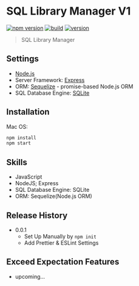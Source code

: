 # SQL Library Manager V1

[![npm version](https://badgen.net/badge/npm/v6.13.7/green?icon=npm)](https://www.npmjs.com/) [![build](https://badgen.net/badge/build/building/orange?icon=libraries)](https://github.com/brandonwie) [![version](https://badgen.net/badge/version/v0.0.1/orange?icon=kofi)](https://github.com/brandonwie)

> SQL Library Manager

## Settings

- [Node.js](https://nodejs.org/en/)
- Server Framework: [Express](https://expressjs.com/)
- ORM: [Sequelize](https://sequelize.org/) - promise-based Node.js ORM
- SQL Database Engine: [SQLite](https://www.sqlite.org/)

## Installation

Mac OS:

```sh
npm install
npm start
```

## Skills

- JavaScript
- NodeJS; Express
- SQL Database Engine: SQLite
- ORM: Sequelize(Node.js ORM)

## Release History

- 0.0.1
  - Set Up Manually by `npm init`
  - Add Prettier & ESLint Settings

## Exceed Expectation Features

- upcoming...
